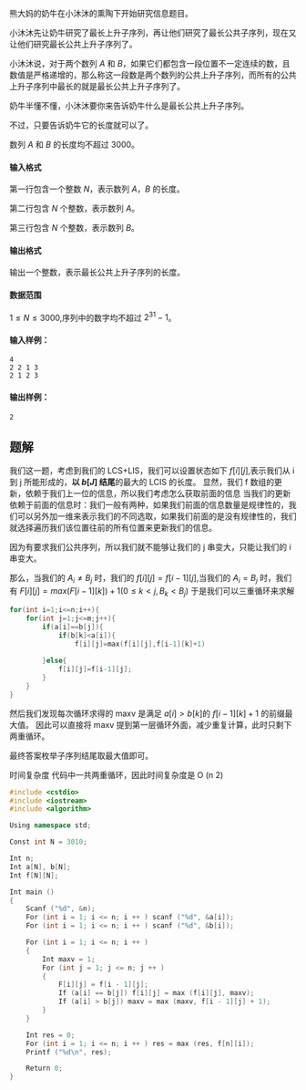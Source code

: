 熊大妈的奶牛在小沐沐的熏陶下开始研究信息题目。

小沐沐先让奶牛研究了最长上升子序列，再让他们研究了最长公共子序列，现在又让他们研究最长公共上升子序列了。

小沐沐说，对于两个数列 $A$ 和 $B$，如果它们都包含一段位置不一定连续的数，且数值是严格递增的，那么称这一段数是两个数列的公共上升子序列，而所有的公共上升子序列中最长的就是最长公共上升子序列了。

奶牛半懂不懂，小沐沐要你来告诉奶牛什么是最长公共上升子序列。

不过，只要告诉奶牛它的长度就可以了。

数列 $A$ 和 $B$ 的长度均不超过 $3000$。

#### 输入格式

第一行包含一个整数 $N$，表示数列 $A，B$ 的长度。

第二行包含 $N$ 个整数，表示数列 $A$。

第三行包含 $N$ 个整数，表示数列 $B$。

#### 输出格式

输出一个整数，表示最长公共上升子序列的长度。

#### 数据范围

$1 \le N \le 3000$,序列中的数字均不超过 $2^{31}-1$。

#### 输入样例：

```
4
2 2 1 3
2 1 2 3
```

#### 输出样例：

```
2
```


## 题解
我们这一题，考虑到我们的 LCS+LIS，我们可以设置状态如下 $f[i][j]$,表示我们从 i 到 j 所能形成的，**以 $b[J]$ 结尾**的最大的 LCIS 的长度。
显然，我们 f 数组的更新，依赖于我们上一位的信息，所以我们考虑怎么获取前面的信息
当我们的更新依赖于前面的信息时：我们一般有两种，如果我们前面的信息数量是规律性的，我们可以另外加一维来表示我们的不同选取，如果我们前面的是没有规律性的，我们就选择遍历我们该位置往前的所有位置来更新我们的信息。

因为有要求我们公共序列，所以我们就不能够让我们的 j 串变大，只能让我们的 i 串变大。

那么，当我们的 $A_{i}\neq B_{j}$ 时，我们的 $f[i][j]=f[i-1][j]$,当我们的 $A_{i}=B_{j}$ 时，我们有 $F[i][j]=max(F[i-1][k])+1(0\leq k<j,B_{k}<B_{j})$
于是我们可以三重循环来求解

```cpp
for(int i=1;i<=n;i++){
	for(int j=1;j<=m;j++){
		if(a[i]==b[j]){
			if(b[k]<a[i]){
				f[i][j]=max(f[i][j],f[i-1][k]+1)
			
		}else{
			f[i][j]=f[i-1][j];
		}
	}
}
```
然后我们发现每次循环求得的 maxv 是满足 $a[i] > b[k]$的 $f[i - 1][k] + 1$ 的前缀最大值。
因此可以直接将 maxv 提到第一层循环外面，减少重复计算，此时只剩下两重循环。

最终答案枚举子序列结尾取最大值即可。

时间复杂度
代码中一共两重循环，因此时间复杂度是 O (n 2)
```cpp
#include <cstdio>
#include <iostream>
#include <algorithm>

Using namespace std;

Const int N = 3010;

Int n;
Int a[N], b[N];
Int f[N][N];

Int main ()
{
    Scanf ("%d", &n);
    For (int i = 1; i <= n; i ++ ) scanf ("%d", &a[i]);
    For (int i = 1; i <= n; i ++ ) scanf ("%d", &b[i]);

    For (int i = 1; i <= n; i ++ )
    {
        Int maxv = 1;
        For (int j = 1; j <= n; j ++ )
        {
            F[i][j] = f[i - 1][j];
            If (a[i] == b[j]) f[i][j] = max (f[i][j], maxv);
            If (a[i] > b[j]) maxv = max (maxv, f[i - 1][j] + 1);
        }
    }

    Int res = 0;
    For (int i = 1; i <= n; i ++ ) res = max (res, f[n][i]);
    Printf ("%d\n", res);

    Return 0;
}
```



